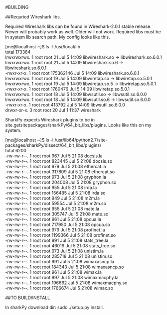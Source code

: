 #BUILDING

##Requried Wireshark libs. 

Required Wireshark libs can be found in Wireshark-2.0.1 stable release. Newer will probably work as well. Older will not work. Required libs must be in system lib search path. My config looks like this.

[me@localhost ~]$ ls -l /usr/local/lib<br>
total 173384<br>
lrwxrwxrwx. 1 root root        21 Jul  5 14:09 libwireshark.so -> libwireshark.so.6.0.1<br>
lrwxrwxrwx. 1 root root        21 Jul  5 14:09 libwireshark.so.6 -> libwireshark.so.6.0.1<br>
-rwxr-xr-x. 1 root root 175362146 Jul  5 14:09 libwireshark.so.6.0.1<br>
lrwxrwxrwx. 1 root root        19 Jul  5 14:09 libwiretap.so -> libwiretap.so.5.0.1<br>
lrwxrwxrwx. 1 root root        19 Jul  5 14:09 libwiretap.so.5 -> libwiretap.so.5.0.1<br>
-rwxr-xr-x. 1 root root   1760476 Jul  5 14:09 libwiretap.so.5.0.1<br>
lrwxrwxrwx. 1 root root        18 Jul  5 14:09 libwsutil.so -> libwsutil.so.6.0.0<br>
lrwxrwxrwx. 1 root root        18 Jul  5 14:09 libwsutil.so.6 -> libwsutil.so.6.0.0<br>
-rwxr-xr-x. 1 root root    413792 Jul  5 14:09 libwsutil.so.6.0.0<br>
drwxr-xr-x. 3 root root        20 Jul  1 11:37 wireshark<br>

SharkPy expects Wireshark plugins to be in site.getsitepackages/sharkPy/64_bit_libs/plugins. Looks like this on my system.<br>

[me@localhost ~]$ ls -l /usr/lib64/python2.7/site-packages/sharkPy/dissect/64_bit_libs/plugins/<br>
total 6200<br>
-rw-rw-r--. 1 root root     967 Jul  5 21:08 docsis.la<br>
-rw-rw-r--. 1 root root  823445 Jul  5 21:08 docsis.so<br>
-rw-rw-r--. 1 root root     979 Jul  5 21:08 ethercat.la<br>
-rw-rw-r--. 1 root root  317809 Jul  5 21:08 ethercat.so<br>
-rw-rw-r--. 1 root root     973 Jul  5 21:08 gryphon.la<br>
-rw-rw-r--. 1 root root  204008 Jul  5 21:08 gryphon.so<br>
-rw-rw-r--. 1 root root     955 Jul  5 21:08 irda.la<br>
-rw-rw-r--. 1 root root  156485 Jul  5 21:08 irda.so<br>
-rw-rw-r--. 1 root root     949 Jul  5 21:08 m2m.la<br>
-rw-rw-r--. 1 root root   59554 Jul  5 21:08 m2m.so<br>
-rw-rw-r--. 1 root root     955 Jul  5 21:08 mate.la<br>
-rw-rw-r--. 1 root root  305747 Jul  5 21:08 mate.so<br>
-rw-rw-r--. 1 root root     961 Jul  5 21:08 opcua.la<br>
-rw-rw-r--. 1 root root  717950 Jul  5 21:08 opcua.so<br>
-rw-rw-r--. 1 root root     979 Jul  5 21:08 profinet.la<br>
-rw-rw-r--. 1 root root 1199366 Jul  5 21:08 profinet.so<br>
-rw-rw-r--. 1 root root     991 Jul  5 21:08 stats_tree.la<br>
-rw-rw-r--. 1 root root   46019 Jul  5 21:08 stats_tree.so<br>
-rw-rw-r--. 1 root root     973 Jul  5 21:08 unistim.la<br>
-rw-rw-r--. 1 root root  285718 Jul  5 21:08 unistim.so<br>
-rw-rw-r--. 1 root root     991 Jul  5 21:08 wimaxasncp.la<br>
-rw-rw-r--. 1 root root  184343 Jul  5 21:08 wimaxasncp.so<br>
-rw-rw-r--. 1 root root     961 Jul  5 21:08 wimax.la<br>
-rw-rw-r--. 1 root root     997 Jul  5 21:08 wimaxmacphy.la<br>
-rw-rw-r--. 1 root root  196662 Jul  5 21:08 wimaxmacphy.so<br>
-rw-rw-r--. 1 root root 1766674 Jul  5 21:08 wimax.so<br>


##TO BUILD/INSTALL

In sharkPy download dir: sudo ./setup.py install.
